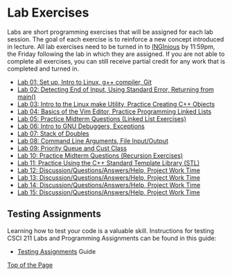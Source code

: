 # Lab Exercises
Labs are short programming exercises that will be assigned for each lab session. The goal of each exercise is to reinforce a new concept introduced in lecture. All lab exercises need to be turned in to [INGInious](https://inginious.csuchico.edu/) by 11:59pm, the Friday following the lab in which they are assigned. If you are not able to complete all exercises, you can still receive partial credit for any work that is completed and turned in.

* [Lab 01: Set up, Intro to Linux, g++ compiler, Git](https://github.com/shelleywong/CSCI211-Course-Materials/blob/main/Labs/lab01.md)
* [Lab 02: Detecting End of Input, Using Standard Error, Returning from main()](https://github.com/shelleywong/CSCI211-Course-Materials/blob/main/Labs/lab02.md)
* [Lab 03: Intro to the Linux make Utility, Practice Creating C++ Objects](https://github.com/shelleywong/CSCI211-Course-Materials/blob/main/Labs/lab03.md)
* [Lab 04: Basics of the Vim Editor, Practice Programming Linked Lists](https://github.com/shelleywong/CSCI211-Course-Materials/blob/main/Labs/lab04.md)
* [Lab 05: Practice Midterm Questions (Linked List Exercises)](https://github.com/shelleywong/CSCI211-Course-Materials/blob/main/Labs/lab05.md)
* [Lab 06: Intro to GNU Debuggers, Exceptions](https://github.com/shelleywong/CSCI211-Course-Materials/blob/main/Labs/lab06.md)
* [Lab 07: Stack of Doubles](https://github.com/shelleywong/CSCI211-Course-Materials/blob/main/Labs/lab07.md)
* [Lab 08: Command Line Arguments, File Input/Output](https://github.com/shelleywong/CSCI211-Course-Materials/blob/main/Labs/lab08.md)
* [Lab 09: Priority Queue and Cust Class](https://github.com/shelleywong/CSCI211-Course-Materials/blob/main/Labs/lab09.md)
* [Lab 10: Practice Midterm Questions (Recursion Exercises)](https://github.com/shelleywong/CSCI211-Course-Materials/blob/main/Labs/lab10.md)
* [Lab 11: Practice Using the C++ Standard Template Library (STL)](https://github.com/shelleywong/CSCI211-Course-Materials/blob/main/Labs/lab11.md)
* [Lab 12: Discussion/Questions/Answers/Help, Project Work Time](https://github.com/shelleywong/CSCI211-Course-Materials/blob/main/Labs/lab12.md)
* [Lab 13: Discussion/Questions/Answers/Help, Project Work Time](https://github.com/shelleywong/CSCI211-Course-Materials/blob/main/Labs/lab13.md)
* [Lab 14: Discussion/Questions/Answers/Help, Project Work Time](https://github.com/shelleywong/CSCI211-Course-Materials/blob/main/Labs/lab14.md)
* [Lab 15: Discussion/Questions/Answers/Help, Project Work Time](https://github.com/shelleywong/CSCI211-Course-Materials/blob/main/Labs/lab15.md)

## Testing Assignments

Learning how to test your code is a valuable skill. Instructions for testing CSCI 211 Labs and Programming Assignments can be found in this guide:

* [Testing Assignments](https://github.com/shelleywong/CSCI211-Course-Materials/blob/main/guides/testing.md) Guide<br>

[Top of the Page](#lab-exercises)
